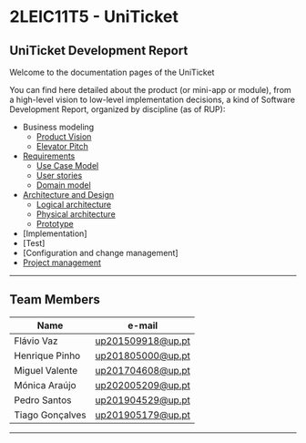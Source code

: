 # 2LEIC11T5 - UniTicket

## UniTicket Development Report

Welcome to the documentation pages of the UniTicket

You can find here detailed about the product (or mini-app or module), from a high-level vision to low-level implementation decisions, a kind of Software Development Report, organized by discipline (as of RUP): 

* Business modeling 
  * [Product Vision](docs/ProductVision.md)
  * [Elevator Pitch](docs/ElevatorPitch.md)
* [Requirements](docs/Requirements.md)
  * [Use Case Model](docs/Requirements.md#Use-case-model)
  * [User stories](https://github.com/LEIC-ES-2021-22/2LEIC11T5/issues)
  * [Domain model](docs/Requirements.md#Domain-model)
* [Architecture and Design](docs/ArchitectureAndDesign.md)
  * [Logical architecture](docs/ArchitectureAndDesign.md#Logical-architecture)
  * [Physical architecture](docs/ArchitectureAndDesign.md#Physical-architecture)
  * [Prototype](docs/ArchitectureAndDesign.md#Vertical-prototype)
* [Implementation]
* [Test]
* [Configuration and change management]
* [Project management](docs/ProjectManagement.md#Project-management)

---
## Team Members

|      Name     |     e-mail      |
|---------------|-----------------|
|Flávio Vaz     |up201509918@up.pt|
|Henrique Pinho |up201805000@up.pt|
|Miguel Valente |up201704608@up.pt|
|Mónica Araújo  |up202005209@up.pt|
|Pedro Santos   |up201904529@up.pt|
|Tiago Gonçalves|up201905179@up.pt|

---

